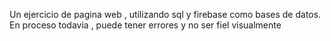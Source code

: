 Un ejercicio de pagina web , utilizando sql y firebase como bases de datos.
En proceso todavia , puede tener errores y no ser fiel visualmente
